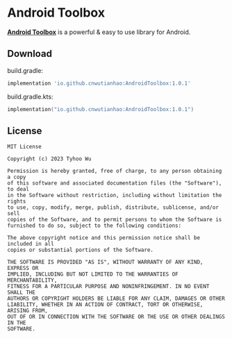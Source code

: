 # Android Toolbox

**[Android Toolbox](https://github.com/cnwutianhao/android-toolbox)** is a powerful & easy to use library for Android.

## Download

build.gradle:
```groovy
implementation 'io.github.cnwutianhao:AndroidToolbox:1.0.1'
```

build.gradle.kts:
```kotlin
implementation("io.github.cnwutianhao:AndroidToolbox:1.0.1")
```

## License

```
MIT License

Copyright (c) 2023 Tyhoo Wu

Permission is hereby granted, free of charge, to any person obtaining a copy
of this software and associated documentation files (the "Software"), to deal
in the Software without restriction, including without limitation the rights
to use, copy, modify, merge, publish, distribute, sublicense, and/or sell
copies of the Software, and to permit persons to whom the Software is
furnished to do so, subject to the following conditions:

The above copyright notice and this permission notice shall be included in all
copies or substantial portions of the Software.

THE SOFTWARE IS PROVIDED "AS IS", WITHOUT WARRANTY OF ANY KIND, EXPRESS OR
IMPLIED, INCLUDING BUT NOT LIMITED TO THE WARRANTIES OF MERCHANTABILITY,
FITNESS FOR A PARTICULAR PURPOSE AND NONINFRINGEMENT. IN NO EVENT SHALL THE
AUTHORS OR COPYRIGHT HOLDERS BE LIABLE FOR ANY CLAIM, DAMAGES OR OTHER
LIABILITY, WHETHER IN AN ACTION OF CONTRACT, TORT OR OTHERWISE, ARISING FROM,
OUT OF OR IN CONNECTION WITH THE SOFTWARE OR THE USE OR OTHER DEALINGS IN THE
SOFTWARE.
```
